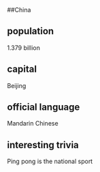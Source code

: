 ##China
## population
1.379 billion

## capital
Beijing
 
## official language
Mandarin Chinese

## interesting trivia
Ping pong is the national sport


